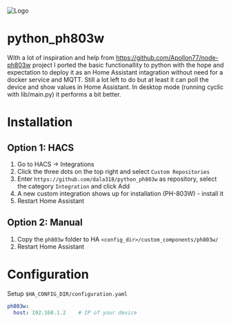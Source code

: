 ![Logo](ph803w.png)
# python_ph803w
With a lot of inspiration and help from https://github.com/Apollon77/node-ph803w project I ported the basic functionallity to python with the hope and expectation to deploy it as an Home Assistant intagration without need for a docker service and MQTT.
Still a lot left to do but at least it can poll the device and show values in Home Assistant.
In desktop mode (running cyclic with lib/main.py) it performs a bit better.

# Installation

## Option 1: HACS
1. Go to HACS -> Integrations
2. Click the three dots on the top right and select `Custom Repositories`
3. Enter `https://github.com/dala318/python_ph803w` as repository, select the category `Integration` and click Add
4. A new custom integration shows up for installation (PH-803W) - install it
5. Restart Home Assistant

## Option 2: Manual

1. Copy the `ph803w` folder to HA `<config_dir>/custom_components/ph803w/`
2. Restart Home Assistant

# Configuration

Setup `$HA_CONFIG_DIR/configuration.yaml`

```yaml
ph803w:
  host: 192.168.1.2    # IP of your device
```
